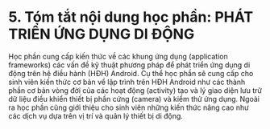# 5. Tóm tắt nội dung học phần: PHÁT TRIỂN ỨNG DỤNG DI ĐỘNG
Học phần cung cấp kiến thức về các khung ứng dụng (application frameworks) các vấn đề kỹ thuật phương pháp để phát triển ứng dụng di động trên hệ điều hành (HĐH) Android. Cụ thể học phần sẽ cung cấp cho sinh viên kiến thức cơ bản về lập trình trên HĐH Android như các thành phần cơ bản vòng đời của các hoạt động (activity) tạo và lý giao diện lưu trữ dữ liệu điều khiển thiết bị phần cứng (camera) và kiểm thử ứng dụng. Ngoài ra học phần cũng giới thiệu cho sinh viên những kiến thức nâng cao như các dịch vụ dựa trên vị trí và quản lý thiết bị di động.
